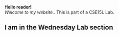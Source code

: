 **Hello reader!**  
*Welcome to my website.*. 
This is part of a CSE15L Lab.

## I am in the Wednesday Lab section
